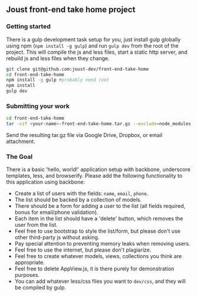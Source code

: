 ## Joust front-end take home project

### Getting started

There is a gulp development task setup for you, just install gulp globally using npm (`npm install -g gulp`) and run `gulp dev` from the root of the project.
This will compile the js and less files, start a static http server, and rebuild js and less files when they change.

```bash
git clone git@github.com:joust-dev/front-end-take-home
cd front-end-take-home
npm install -g gulp #probably need root
npm install
gulp dev
```

### Submitting your work

```bash
cd front-end-take-home
tar -czf <your-name>-front-end-take-home.tar.gz --exclude=node_modules --exclude=<your-name>-front-end-take-home.tar.gz ./*
```

Send the resulting tar.gz file via Google Drive, Dropbox, or email attachment.

### The Goal

There is a basic 'hello, world!' application setup with backbone, underscore templates, less, and browserify.
Please add the following functionality to this application using backbone:

- Create a list of users with the fields: `name`, `email`, `phone`.
- The list should be backed by a collection of models.
- There should be a form for adding a user to the list (all fields required, bonus for email/phone validation).
- Each item in the list should have a 'delete' button, which removes the user from the list.
- Feel free to use bootstrap to style the list/form, but please don't use other third-party js without asking.
- Pay special attention to preventing memory leaks when removing users.
- Feel free to use the internet, but please don't plagiarize.
- Feel free to create whatever models, views, collections you think are appropriate.
- Feel free to delete AppView.js, it is there purely for demonstration purposes.
- You can add whatever less/css files you want to `dev/css`, and they will be compiled by gulp.
